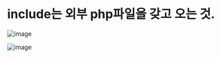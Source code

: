 # include는 외부 php파일을 갖고 오는 것.
![image](https://user-images.githubusercontent.com/85022962/130054707-d045b0f4-588c-4b08-b8ac-706875433143.png)

![image](https://user-images.githubusercontent.com/85022962/130054960-71080818-940d-4645-8b06-a384cfc9a69c.png)

